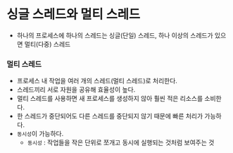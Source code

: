 # 싱글 스레드와 멀티 스레드
- 하나의 프로세스에 하나의 스레드는 싱글(단일) 스레드, 하나 이상의 스레드가 있으면 멀티(다중) 스레드

### 멀티 스레드
- 프로세스 내 작업을 여러 개의 스레드(멀티 스레드)로 처리한다.
- 스레드끼리 서로 자원을 공유해 효율성이 높다.
- 멀티 스레드를 사용하면 새 프로세스를 생성하지 않아 훨씬 적은 리소스를 소비한다.
- 한 스레드가 중단되어도 다른 스레드를 중단되지 않기 때문에 빠른 처리가 가능하다.
- `동시성`이 가능하다.
  - `동시성` : 작업들을 작은 단위로 쪼개고 동시에 실행되는 것처럼 보여주는 것
